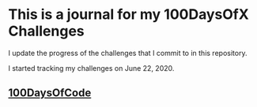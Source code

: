 # This is a journal for my 100DaysOfX Challenges

I update the progress of the challenges that I commit to in this repository.

I started tracking my challenges on June 22, 2020.

## [100DaysOfCode](/100DaysOfCode/)
